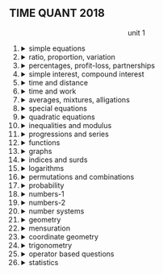 ## TIME QUANT 2018

<center>unit 1</center>

1.  <details><summary>simple equations</summary>
    
    -   1 equation, 1 unknown
    -   2 equation, 2 unknown
    -   3 equation, 3 unknown
    -   additional cases in linear equations        
    </details>
2.  <details><summary>ratio, proportion, variation</summary>
    
    -   ratio
    -   proportion
    -   variation
        -   direct, inverse , joint
    </details>    
3.  <details><summary>percentages, profit-loss, partnerships</summary>
    
    -   percentage
    -   percentage points
    -   profit-loss
    -   partnerships
    -   stocks and shares
    </details>    
4.  <details><summary>simple interest, compound interest</summary>
    
    -   interest
    -   simple
    -   compound
    -   compound more than once a year
    -   present value
        -   simple
        -   compound
    -   repayment in equal installments - compound 

    </details>    
5.  <details><summary>time and distance</summary>
    
    -   speed
    -   avg. speed
    -   rel. speed
    -   boats and streams
    -   races and circular tracks
    -   clocks
    </details>    
6.  <details><summary>time and work</summary>

    -   unitary
    -   mdh/w
    -   pipes and cisterns
    </details>    
7.  <details><summary>averages, mixtures, alligations</summary>
    
    -   averages
    -   easy method
    -   weighted average
    -   mixtures
    -   alligations
    </details>    
8.  <details><summary>special equations</summary>
    
    
    </details>    
9.  <details><summary>quadratic equations</summary>
    
    -   find roots
        -   factorisation
        -   formula
    -   sum and product of roots
    -   nature of roots
    -   signs of roots
    -   constructing a quadratic equation
    -   max and min value of quad. expression
    -   polynomials and polynomial equations
        -   remainder theorem
        -   factor theorem
        -   division of a polynomial by polynomial
            -   long division method
        -   relations between roots and coefficients
        -   roots of equations and descartes rule    
    </details>    
10. <details><summary>inequalities and modulus</summary>

    -   notations
    -   absolute value
    -   properties of modulus
    -   interval notation
    -   some useful models
    </details>    
11. <details><summary>progressions and series</summary>
    
    -   AP
    -   GP
    -   infinite GP
    -   HP
    -   some important results
    -   sequences and series
        -   convergent, divergent
    </details>    
12. <details><summary>functions</summary>
    
    -   sets
        -   forms
            -   set-builder and roster
        -   some definitions
            -   null
            -   finite , infinite
            -   cardinality
            -   singleton
            -   equal sets
            -   subsets and supersets
            -   power set
            -   universal set
        -   basic set operations
            -   union
            -   intersection
            -   disjoint
            -   difference
            -   complement
            -   symmetric difference
                -   some results       
            -   cartesian product
    -   relations
        -   domain and range
        -   inverse
    -   functions
        -   1:1
        -   many:1
        -   onto
        -   into
        -   bijection
        -   constant
        -   identity
        -   inverse
        -   composition
        -   real
            -   operations on real valued functions
        -   ways of expressing functions: explicit and implicit
        -   some properties
            -   even, odd
            -   periodic
            -   increasing and decreasing
        -   some categories
            -   polynomial
            -   modulus
            -   signum
            -   trigonometric
        -   functional equations                    

    </details>    
13. <details><summary>graphs</summary>
    
    -   graphs
    -   line graphs
    -   shifting of graphs
    -   related function's graph
    -   floor and ceiling
    </details>    
14. <details><summary>indices and surds</summary>
    
    -   indices
        -   rules
        -   types of problems
    -   surds
        -   rationalisation
        -   square root
        -   comparison    
    </details>    
15. <details><summary>logarithms</summary>
    
    -   logarithms
    -   rules
    </details>
16. <details><summary>permutations and  combinations</summary>
    
    -   permutations
    -   combinations
    -   linear permutations of n dissimilar, r at a time , without repetition
    -   combinations of n dissimilar things taken r at a time
    -   arrangements of n items of which p are of one type, q are of second type
    , and rest are distinct
    -   number of arrangements of n distinct items where repetition is allowed
    -   total no. of combinations
    -   dividing given items into groups
        -   (p+q) into groups of p and q items
        -   (p+q+r) into 3 groups of p,q and r
    -   circular permutations
    -   sum of all numbers formed from given digits 
    -   rank of a word
    -   number of diagonal in polygon
    -   number of integral solution of equation, x1 + x2 + ... + xn = s
    -   additional points     
    </details>    
17. <details><summary>probability</summary>
    
    -   probability
    -   equally likely outcomes
    -   mutually exclusive events
    -   collectively exhaustive events
    -   addition theorem
    -   conditional probability and multiplication theorem
    -   pairwise independence and mutual independence
    -   bayes theorem
    -   expected value
    -   pack of cards  
    </details>    
18. <details><summary>numbers-1</summary>
    
    -   add, subtract, multiply, divide
    -   rule of signs
    -   classification of real numbers
        -   rational
        -   irrational
        -   integer
        -   prime number
        -   composite number
        -   relative primes
        -   multiples 
        -   factors
        -   even and odd numbers
        -   perfect numbers
    -   hierarchy of arithmetic operations
        -   bodmas
        -   brackets
    -   rules of divisibility
        -   2
        -   3
        -   4
        -   5
        -   6
        -   7
        -   8
        -   9
        -   10
        -   11
        -   19
    -   recurring decimals
    -   factors
        -   numbers of factors of a number
        -   number of ways of expressing a given number as a product of two factors
        -   sum of all the factors of a number
        -   product of all factors of a number
    -   co-primes
        -   number of ways of writing a number as product of two coprimes
        -   number of co-primes to N, that are less than N
        -   sum of co-primes to N, that are less than N
    -   involution and evolution
    -   square root of a perfect square
    -   square root of any number
    -   important points
    -   LCM and HCF
        -   relations
        -   methods
            -   lcm by factorization
            -   lcm by division
            -   hcf by factorization
            -   hcf by long division
        -   lcm and hcf models
            -   lcm model 1
            -   lcm model 2
            -   lcm model 3
            -   hcf model 1
            -   hcf model 2
    -   successive division
    -   factorial
        -   largest power of a number in n!
    -   important points                
    </details>    
19. <details><summary>numbers-2</summary>
    
    -   the last digit of any power
    -   last digit of a sum or product
    -   finding the remainder in divisions involving powers of numbers
    -   pattern method
    -   remainder theorem method
    -   last 2 digits of a^m
    -   remainder of a number when divided by (10^n +- 1)
    -   some important theorems
        -   fermat's little theorem
        -   wilson's theorem
    -   rules pertaining to (a^n + b^n) or (a^n - b^n)    
    -   some important identities
    </details>        
20. <details><summary>number systems</summary>
    
    -   base
    -   representation
    -   conversions
        -   decimal to binary
        -   binary to decimal
        -   decimal to octal
        -   octal to decimal
        -   decimal to hexa-decimal
        -   hexa-decimal to decimal
        -   duo-decimal system
            -   decimal to duo decimal
            -   duo decimal to decimal
        -   binary to octal
        -   binary to hexa-decimal
    -   binary arithmetic
        -   addition 
        -   subtraction        
    </details>    
21. <details><summary>geometry</summary>
    
    -   angles and lines
    -   parallel lines
    -   triangles
    -   geometric centres of a triangle
        -   circumcentre
        -   incentre and excentre
        -   orthocentre
        -   centroid
        -   important points
    -   similarity of triangles 
    -   congruency
    -   quadrilaterals
        -   trapezium
        -   parallelogram
        -   rhombus
        -   rectangle
        -   square
    -   polygon
    -   circles
    -   arcs and sectors
    -   areas of plane figures
        -   triangle
        -   quadrilateral
        -   circle
        -   ellipse        
    </details>    
22. <details><summary>mensuration</summary>
    
    -   areas of plane figures
        -   triangles
        -   quadrilaterals
        -   circle
        -   ellipse
    -   area and volume of solids
        -   eulers rule
        -   prism
        -   cuboid/ rectangular solid
        -   cube
        -   cylinder
        -   pyramid
        -   cone
        -   cone frustum
        -   frustum of a pyramid
        -   sphere
    </details>
23. <details><summary>coordinate geometry</summary>
    
    -   rectangular coordinates
    -   ordered pair
    -   x-coordinate and y-coordinate
    -   formulae
        -   distance
        -   area of triangle
        -   section formulae
            -   internal division
            -   external division
            -   centroid
            -   collinearity
    -   straight line
        -   slope of a line
        -   equations of a line
            -   vertical lines
            -   non-vertical lines
                -   point slope form
                -   two point form
                -   general form
        -   intercepts
            -   intercept form
            -   slope intercept form
        -   parallel and intersecting lines
        -   angle between two lines
        -   some formulae to remember
    -   locus
    -   pair of straight lines
    -   change of axes
    -   translation of axes
    -   rotation of axes    
    </details>    
24. <details><summary>trigonometry</summary>
    
    -   measurement of angles
        -   sexagesimal system and basic conversions
        -   circular system
        -   interconversion
    -   signs of trigonometric ratios
    -   absolute value of the ratio
    -   standard values 
    -   maximum and minimum values of trigonometric ratios
    -   graphs of sine, cosine, tangent
    -   some important trigonometric identities
    -   compound angles
        -   addition and subtraction formulae
        -   double angle formulae
        -   half angle formulae
        -   triple angle formulae
        -   formulae for changing the product into sum or difference
        -   changing the sum/difference to product
        -   other standard results
    -   heights and distances       
    </details>    
25. <details><summary>operator based questions</summary>
    
    </details>    
26. <details><summary>statistics</summary>
    
    -   <details><summary>measures of central tendencies</summary>
        
        -   AM
        -   GM
        -   HM
        -   Median
        -   Mode
        -   relation
        </details>
    -   <details><summary>measures of dispersion</summary>
        
        -   range
        -   quartile deviation
        -   mean deviation
        -   standard deviation
        </details>
    </details>     